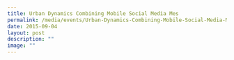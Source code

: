 ```yaml
---
title: Urban Dynamics Combining Mobile Social Media Mes
permalink: /media/events/Urban-Dynamics-Combining-Mobile-Social-Media-Mes/
date: 2015-09-04
layout: post
description: ""
image: ""
---
```

